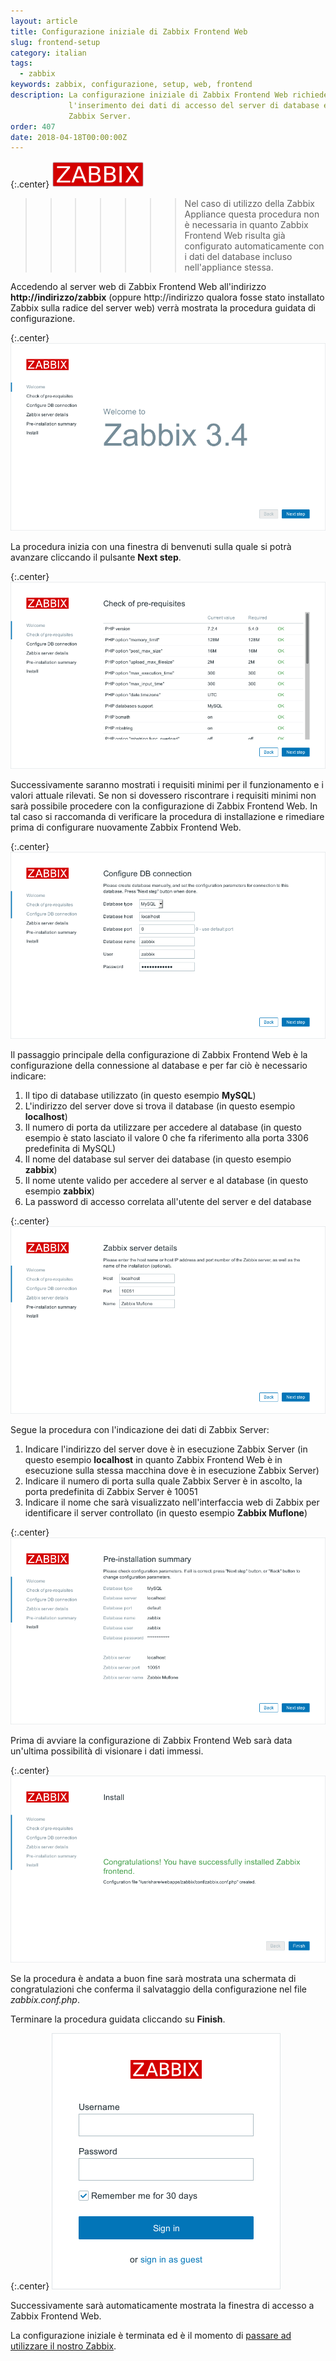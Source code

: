 ```yaml
---
layout: article
title: Configurazione iniziale di Zabbix Frontend Web
slug: frontend-setup
category: italian
tags:
  - zabbix
keywords: zabbix, configurazione, setup, web, frontend
description: La configurazione iniziale di Zabbix Frontend Web richiede
             l'inserimento dei dati di accesso del server di database e di
             Zabbix Server.
order: 407
date: 2018-04-18T00:00:00Z
---
```


{:.center}
![Zabbix logo](/resources/articles/zabbix/logo.png)

>>>>>>> Nel caso di utilizzo della Zabbix Appliance questa procedura non è
necessaria in quanto Zabbix Frontend Web risulta già configurato automaticamente
con i dati del database incluso nell'appliance stessa.

Accedendo al server web di Zabbix Frontend Web all'indirizzo
**http://indirizzo/zabbix** (oppure http://indirizzo qualora fosse stato
installato Zabbix sulla radice del server web) verrà mostrata la procedura
guidata di configurazione.

{:.center}
![Welcome to Zabbix](/resources/articles/zabbix/frontend-setup/01.png)

La procedura inizia con una finestra di benvenuti sulla quale si potrà avanzare
cliccando il pulsante **Next step**.

{:.center}
![Check of pre-requisites](/resources/articles/zabbix/frontend-setup/02.png)

Successivamente saranno mostrati i requisiti minimi per il funzionamento e i
valori attuale rilevati. Se non si dovessero riscontrare i requisiti minimi non
sarà possibile procedere con la configurazione di Zabbix Frontend Web. In tal
caso si raccomanda di verificare la procedura di installazione e rimediare prima
di configurare nuovamente Zabbix Frontend Web.

{:.center}
![Configure DB connection](/resources/articles/zabbix/frontend-setup/03.png)

Il passaggio principale della configurazione di Zabbix Frontend Web è la
configurazione della connessione al database e per far ciò è necessario indicare:

1. Il tipo di database utilizzato (in questo esempio **MySQL**)
1. L'indirizzo del server dove si trova il database (in questo esempio
   **localhost**)
1. Il numero di porta da utilizzare per accedere al database (in questo esempio
   è stato lasciato il valore 0 che fa riferimento alla porta 3306 predefinita
   di MySQL)
1. Il nome del database sul server dei database (in questo esempio **zabbix**)
1. Il nome utente valido per accedere al server e al database (in questo esempio
   **zabbix**)
1. La password di accesso correlata all'utente del server e del database

{:.center}
![Zabbix server details](/resources/articles/zabbix/frontend-setup/04.png)

Segue la procedura con l'indicazione dei dati di Zabbix Server:

1. Indicare l'indirizzo del server dove è in esecuzione Zabbix Server (in questo
   esempio **localhost** in quanto Zabbix Frontend Web è in esecuzione sulla
   stessa macchina dove è in esecuzione Zabbix Server)
1. Indicare il numero di porta sulla quale Zabbix Server è in ascolto, la
   porta predefinita di Zabbix Server è 10051
1. Indicare il nome che sarà visualizzato nell'interfaccia web di Zabbix per
   identificare il server controllato (in questo esempio **Zabbix Muflone**)

{:.center}
![Pre-installation summary](/resources/articles/zabbix/frontend-setup/05.png)

Prima di avviare la configurazione di Zabbix Frontend Web sarà data un'ultima
possibilità di visionare i dati immessi.

{:.center}
![Install](/resources/articles/zabbix/frontend-setup/06.png)

Se la procedura è andata a buon fine sarà mostrata una schermata di
congratulazioni che conferma il salvataggio della configurazione nel file
*zabbix.conf.php*.

Terminare la procedura guidata cliccando su **Finish**.

{:.center}
![Zabbix login](/resources/articles/zabbix/login.png)

Successivamente sarà automaticamente mostrata la finestra di accesso a
Zabbix Frontend Web.

La configurazione iniziale è terminata ed è il momento di
[passare ad utilizzare il nostro Zabbix][Frontend first view].

[Frontend first view]: frontend-first-view